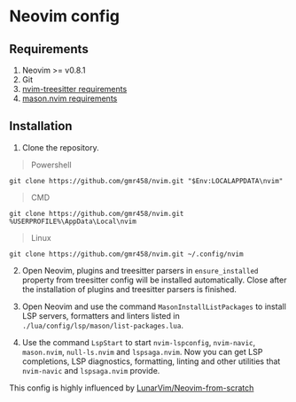 # Neovim config

## Requirements

1. Neovim >= v0.8.1
2. Git
3. [nvim-treesitter requirements](https://github.com/nvim-treesitter/nvim-treesitter#requirements)
3. [mason.nvim requirements](https://github.com/williamboman/mason.nvim#requirements)

## Installation

1. Clone the repository.

> Powershell

```shell
git clone https://github.com/gmr458/nvim.git "$Env:LOCALAPPDATA\nvim"
```

> CMD

```shell
git clone https://github.com/gmr458/nvim.git %USERPROFILE%\AppData\Local\nvim
```

> Linux

```shell
git clone https://github.com/gmr458/nvim.git ~/.config/nvim
```

2. Open Neovim, plugins and treesitter parsers in `ensure_installed` property from treesitter config will be installed automatically. Close after the installation of plugins and treesitter parsers is finished.

3. Open Neovim and use the command `MasonInstallListPackages` to install LSP servers, formatters and linters listed in `./lua/config/lsp/mason/list-packages.lua`.

4. Use the command `LspStart` to start `nvim-lspconfig`, `nvim-navic`, `mason.nvim`, `null-ls.nvim` and `lspsaga.nvim`. Now you can get LSP completions, LSP diagnostics, formatting, linting and other utilities that `nvim-navic` and `lspsaga.nvim` provide.

This config is highly influenced by [LunarVim/Neovim-from-scratch](https://github.com/LunarVim/Neovim-from-scratch)